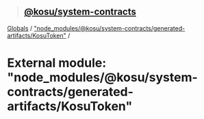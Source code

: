 > ## [@kosu/system-contracts](../README.md)

[Globals](../globals.md) / ["node_modules/@kosu/system-contracts/generated-artifacts/KosuToken"](_node_modules__kosu_system_contracts_generated_artifacts_kosutoken_.md) /

# External module: "node_modules/@kosu/system-contracts/generated-artifacts/KosuToken"